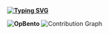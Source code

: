 **[![Typing SVG](https://readme-typing-svg.demolab.com?font=Fira+Code&weight=700&pause=1000&color=6000F7&width=435&lines=Hello%2C+there+%F0%9F%91%8B;This+is+Krishna%2C+Frontend-Developer;and+web3+enthusiast+currently+in+my+;learning+phase+!!+%F0%9F%98%80%F0%9F%98%80)](https://git.io/typing-svg)**
<!--
**Krishna-AGG18/Krishna-AGG18** is a ✨ _special_ ✨ repository because its `README.md` (this file) appears on your GitHub profile.

Here are some ideas to get you started:

- 🔭 I’m currently working on ...
- 🌱 I’m currently learning ...
- 👯 I’m looking to collaborate on ...
- 🤔 I’m looking for help with ...
- 💬 Ask me about ...
- 📫 How to reach me: ...
- 😄 Pronouns: ...
- ⚡ Fun fact: ...
-->
**![OpBento](https://firebasestorage.googleapis.com/v0/b/smartkaksha-fe32c.appspot.com/o/opbento%2FKrishna-AGG18219de.png?alt=media)**
![Contribution Graph](https://contribution.oooo.so/_/Krishna-AGG18?chart=3dbar&gap=0.6&scale=2&flatten=1&animation=mess&animation_duration=4&animation_loop=true&weeks=30&theme=green&dark=true)
